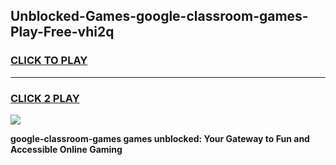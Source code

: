 
## Unblocked-Games-google-classroom-games-Play-Free-vhi2q
<h3>
<a href="https://premium76.site?title=google-classroom-games&ref=15A">CLICK TO PLAY</a></h3>
<hr>

<h3>
<a href="https://premium76.site?title=google-classroom-games&ref=15A">CLICK 2 PLAY</a>
  
</h3>

<a href="https://premium76.site?title=google-classroom-games&ref=15A"><img src="https://clearcache.store/games.png"></a>


**google-classroom-games games unblocked: Your Gateway to Fun and Accessible Online Gaming**
